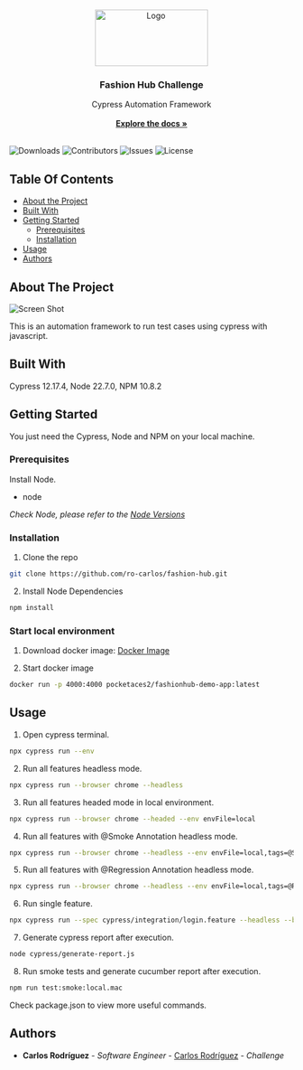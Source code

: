 <br/>
<p align="center">
  <a href="https://github.com/ro-carlos/fashion-hub">
    <img src="https://upload.wikimedia.org/wikipedia/commons/a/a4/Cypress.png" alt="Logo" width="200" height="100">
  </a>

  <h3 align="center">Fashion Hub Challenge</h3>

  <p align="center">
    Cypress Automation Framework
    <br/>
    <br/>
    <a href="https://github.com/ro-carlos/fashion-hub"><strong>Explore the docs »</strong></a>
    <br/>
    <br/>
  </p>
</p>

![Downloads](https://img.shields.io/github/downloads/ro-carlos/fashion-hub/total) ![Contributors](https://img.shields.io/github/contributors/ro-carlos/fashion-hub?color=dark-green) ![Issues](https://img.shields.io/github/issues/ro-carlos/fashion-hub) ![License](https://img.shields.io/github/license/ro-carlos/fashion-hub)

## Table Of Contents

- [About the Project](#about-the-project)
- [Built With](#built-with)
- [Getting Started](#getting-started)
  - [Prerequisites](#prerequisites)
  - [Installation](#installation)
- [Usage](#usage)
- [Authors](#authors)

## About The Project

![Screen Shot](https://drive.google.com/uc?export=view&id=1OLed9NKeAL6am5GS6ruwJOeS3PIYEbVf)

This is an automation framework to run test cases using cypress with javascript.

## Built With

Cypress 12.17.4, Node 22.7.0, NPM 10.8.2

## Getting Started

You just need the Cypress, Node and NPM on your local machine.

### Prerequisites

Install Node.

- node

_Check Node, please refer to the [Node Versions](https://nodejs.org/en/download)_

### Installation

1. Clone the repo

```sh
git clone https://github.com/ro-carlos/fashion-hub.git
```

2. Install Node Dependencies

```sh
npm install
```

### Start local environment

1. Download docker image: [Docker Image](https://hub.docker.com/r/pocketaces2/fashionhub-demo-app)

2. Start docker image

```sh
docker run -p 4000:4000 pocketaces2/fashionhub-demo-app:latest
```

## Usage

1. Open cypress terminal.

```sh
npx cypress run --env
```

2. Run all features headless mode.

```sh
npx cypress run --browser chrome --headless
```

3. Run all features headed mode in local environment.

```sh
npx cypress run --browser chrome --headed --env envFile=local
```

4. Run all features with @Smoke Annotation headless mode.

```sh
npx cypress run --browser chrome --headless --env envFile=local,tags=@Smoke
```

5. Run all features with @Regression Annotation headless mode.

```sh
npx cypress run --browser chrome --headless --env envFile=local,tags=@Regression
```

6. Run single feature.

```sh
npx cypress run --spec cypress/integration/login.feature --headless --browser chrome --env envFile=local,tags=@Regression
```

7. Generate cypress report after execution.

```sh
node cypress/generate-report.js
```

8. Run smoke tests and generate cucumber report after execution.

```sh
npm run test:smoke:local.mac
```

Check package.json to view more useful commands.

## Authors

- **Carlos Rodríguez** - _Software Engineer_ - [Carlos Rodríguez](https://github.com/ro-carlos/) - _Challenge_

